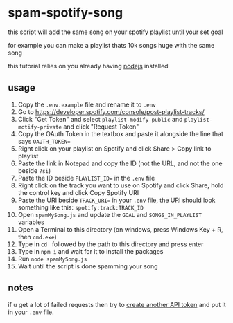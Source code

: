 # spam-spotify-song

this script will add the same song on your spotify playlist until your set goal

for example you can make a playlist thats 10k songs huge with the same song

this tutorial relies on you already having [nodejs](https://nodejs.org/en/) installed

## usage

1. Copy the `.env.example` file and rename it to `.env`
2. Go to <https://developer.spotify.com/console/post-playlist-tracks/>
3. Click "Get Token" and select `playlist-modify-public` and `playlist-motify-private` and click "Request Token"
4. Copy the OAuth Token in the textbox and paste it alongside the line that says `OAUTH_TOKEN=`
5. Right click on your playlist on Spotify and click Share > Copy link to playlist
6. Paste the link in Notepad and copy the ID (not the URL, and not the one beside `?si`)
7. Paste the ID beside `PLAYLIST_ID=` in the `.env` file
8. Right click on the track you want to use on Spotify and click Share, hold the control key and click Copy Spotify URI
9. Paste the URI beside `TRACK_URI=` in your `.env` file, the URI should look something like this: `spotify:track:TRACK_ID`
10. Open `spamMySong.js` and update the `GOAL` and `SONGS_IN_PLAYLIST` variables
11. Open a Terminal to this directory (on windows, press Windows Key + R, then `cmd.exe`)
12. Type in `cd ` followed by the path to this directory and press enter
13. Type in `npm i` and wait for it to install the packages
14. Run `node spamMySong.js`
15. Wait until the script is done spamming your song

## notes

if u get a lot of failed requests then try to [create another API token](https://developer.spotify.com/console/post-playlist-tracks/) and put it in your `.env` file.
